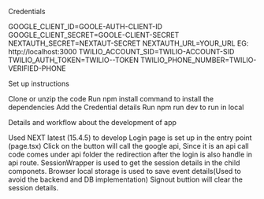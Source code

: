 Credentials

GOOGLE_CLIENT_ID=GOOLE-AUTH-CLIENT-ID
GOOGLE_CLIENT_SECRET=GOOLE-CLIENT-SECRET
NEXTAUTH_SECRET=NEXTAUT-SECRET 
NEXTAUTH_URL=YOUR_URL EG: http://localhost:3000
TWILIO_ACCOUNT_SID=TWILIO-ACCOUNT-SID
TWILIO_AUTH_TOKEN=TWILIO--TOKEN
TWILIO_PHONE_NUMBER=TWILIO-VERIFIED-PHONE

Set up instructions

Clone or unzip the code 
Run npm install command to install the dependencies
Add the Credential details 
Run npm run dev to run in local 

Details and workflow about the development of app 

Used NEXT latest (15.4.5) to develop
Login page is set up in the entry point (page.tsx)
Click on the button will call the google api, Since it is an api call code comes under api folder the redirection after the login is also handle in api route.
SessionWrapper is used to get the session details in the child componets.
Browser local storage is used to save event details(Used to avoid the backend and DB implementation)
Signout buttion will clear the session details.
